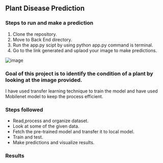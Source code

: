 ## **Plant Disease Prediction**

### Steps to run and make a prediction
1. Clone the repository.
2. Move to Back End directory.
3. Run the app.py scipt by using python app.py command is terminal.
4. Go to the link generated and uplaod your image to make predictions.

![image](https://user-images.githubusercontent.com/54211313/124752695-ce313180-df45-11eb-9126-78b1f6760030.png)

### Goal of this project is to identify the condition of a plant by looking at the image provided.

I have used transfer learning technique to train the model and have used Mobilenet model to keep the process efficient.

### Steps followed 
- Read,process and organize dataset.
- Look at some of the given data.
- Fetch the pre-trained model and transfer it to local model.
- Train and test.
- Make predictions and visualize results.

### Results
